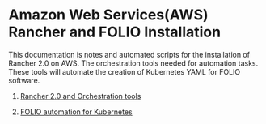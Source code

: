 # Amazon Web Services(AWS) Rancher and FOLIO Installation

This documentation is notes and automated scripts for the installation of Rancher 2.0 on AWS. The orchestration tools needed for automation tasks. These tools will automate the creation of Kubernetes YAML for FOLIO software. 


1. [Rancher 2.0 and Orchestration tools](rancher-setup.md)

2. [FOLIO automation for Kubernetes](folio-setup.md) 
